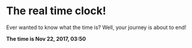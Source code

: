 # The real time clock!

Ever wanted to know what the time is? Well, your journey is about to end!

**The time is Nov 22, 2017, 03:50**
